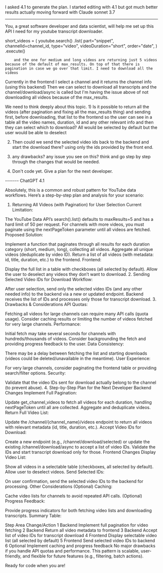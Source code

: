 
I asked 4.1 to generate the plan.
I started editing with 4.1 but got much better results actually moving forward with Claude sonnet 3.7

-----
You, a great software developer and data scientist, will help me set up this API I need for my youtube transcript downloader.

<context>
short_videos = (
                youtube.search()
                .list(
                    part="snippet",
                    channelId=channel_id,
                    type="video",
                    videoDuration="short",
                    order="date",
                )
                .execute()

        and the one for medium and long videos are returning just 5 videos because of the default of max_results. On top of that there is pagination in case we go over that limit. I need to download all the videos

Currently in the frontend I select a channel and it returns the channel info (using this backend)
Then we can select to download all transcripts and the channel/download/async is called but I'm having the issue above of not downloading all videos because of the max_results.
    </context>
    
<instructions>
We need to think deeply about this topic.
1) Is it possible to return all the videos (after pagination and fixing all the max_results thing) and sending first, before downloading, that list to the frontend so the user can see in a table all the video names, duration, id and any other relevant info and then they can select which to download? All would be selected by default but the user would be able to deselect

2) Then could we send the selected video ids back to the backend and start the download there? using only the ids provided by the front end.

3) any drawbacks? any issue you see on this? think and go step by step through the changes that would be needed. 

4) Don't code yet. Give a plan for the next developer.
</instructions>


------- ChatGPT 4.1

Absolutely, this is a common and robust pattern for YouTube data workflows. Here’s a step-by-step plan and analysis for your scenario:

1. Returning All Videos (with Pagination) for User Selection
Current Limitation:

The YouTube Data API’s search().list() defaults to maxResults=5 and has a hard limit of 50 per request.
For channels with more videos, you must paginate using the nextPageToken parameter until all videos are fetched.
Proposed Solution:

Implement a function that paginates through all results for each duration category (short, medium, long), collecting all videos.
Aggregate all unique videos (deduplicate by video ID).
Return a list of all videos (with metadata: id, title, duration, etc.) to the frontend.
Frontend:

Display the full list in a table with checkboxes (all selected by default).
Allow the user to deselect any videos they don’t want to download.
2. Sending Selected Video IDs for Download
Workflow:

After user selection, send only the selected video IDs (and any other needed info) to the backend via a new or updated endpoint.
Backend receives the list of IDs and processes only those for transcript download.
3. Drawbacks & Considerations
API Quotas:

Fetching all videos for large channels can require many API calls (quota usage).
Consider caching results or limiting the number of videos fetched for very large channels.
Performance:

Initial fetch may take several seconds for channels with hundreds/thousands of videos.
Consider backgrounding the fetch and providing progress feedback to the user.
Data Consistency:

There may be a delay between fetching the list and starting downloads (videos could be deleted/unavailable in the meantime).
User Experience:

For very large channels, consider paginating the frontend table or providing search/filter options.
Security:

Validate that the video IDs sent for download actually belong to the channel (to prevent abuse).
4. Step-by-Step Plan for the Next Developer
Backend Changes
Implement Full Pagination:

Update get_channel_videos to fetch all videos for each duration, handling nextPageToken until all are collected.
Aggregate and deduplicate videos.
Return Full Video List:

Update the /channel/{channel_name}/videos endpoint to return all videos with relevant metadata (id, title, duration, etc.).
Accept Video IDs for Download:

Create a new endpoint (e.g., /channel/download/selected) or update the existing /channel/download/async to accept a list of video IDs.
Validate the IDs and start transcript download only for those.
Frontend Changes
Display Video List:

Show all videos in a selectable table (checkboxes, all selected by default).
Allow user to deselect videos.
Send Selected IDs:

On user confirmation, send the selected video IDs to the backend for processing.
Other Considerations
(Optional) Caching:

Cache video lists for channels to avoid repeated API calls.
(Optional) Progress Feedback:

Provide progress indicators for both fetching video lists and downloading transcripts.
Summary Table:

Step	Area	Change/Action
1	Backend	Implement full pagination for video fetching
2	Backend	Return all video metadata to frontend
3	Backend	Accept list of video IDs for transcript download
4	Frontend	Display selectable video list (all selected by default)
5	Frontend	Send selected video IDs to backend
6	Optional	Implement caching and progress feedback
No major drawbacks if you handle API quotas and performance. This pattern is scalable, user-friendly, and flexible for future features (e.g., filtering, batch actions).

Ready for code when you are!